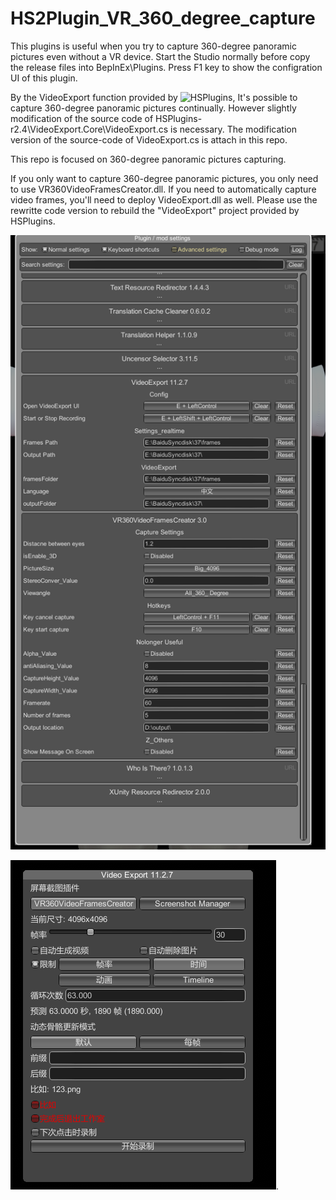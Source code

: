 # HS2Plugin_VR_360_degree_capture

This plugins is useful when you try to capture 360-degree panoramic pictures even without a VR device.
Start the Studio normally before copy the release files into BepInEx\Plugins. Press F1 key to show the configration UI of this plugin.

By the VideoExport function provided by ![HSPlugins](https://github.com/IllusionMods/HSPlugins), It's possible to capture 360-degree panoramic pictures continually. However slightly modification of the source code of HSPlugins-r2.4\VideoExport.Core\VideoExport.cs is necessary. The modification version of the source-code of VideoExport.cs is attach in this repo.

This repo is focused on 360-degree panoramic pictures capturing.


If you only want to capture 360-degree panoramic pictures, you only need to use VR360VideoFramesCreator.dll. 
If you need to automatically capture video frames, you'll need to deploy VideoExport.dll as well. 
Please use the rewritte code version to rebuild the "VideoExport" project provided by HSPlugins.

![snapshot1](https://github.com/boxscwei/HS2Plugin_VR_360_degree_capture/blob/main/Using_1.png)

![snapshot2](https://github.com/boxscwei/HS2Plugin_VR_360_degree_capture/blob/main/using_2.png).


